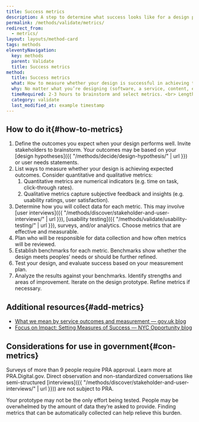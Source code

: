 ```yaml
---
title: Success metrics
description: A step to determine what success looks like for a design prototype by determining ideal outcomes and defining measurements indicating progress towards said outcomes.
permalink: /methods/validate/metrics/
redirect_from:
  - metrics/
layout: layouts/method-card
tags: methods
eleventyNavigation:
  key: methods
  parent: Validate
  title: Success metrics
method:
  title: Success metrics
  what: How to measure whether your design is successful in achieving the intended outcomes.
  why: No matter what you’re designing (software, a service, content, etc.), you need to define what your design should enable people to do and how you’ll measure whether it performs well.  
  timeRequired: 2-3 hours to brainstorm and select metrics. <br> Length of prototype run to collect data.
  category: validate
  last_modified_at: example timestamp
---
```


## How to do it{#how-to-metrics}

1. Define the outcomes you expect when your design performs well. Invite stakeholders to brainstorm. Your outcomes may be based on your [design hypotheses]({{ "/methods/decide/design-hypothesis/" | url }}) or user needs statements.
1. List ways to measure whether your design is achieving expected outcomes. Consider quantitative and qualitative metrics:
    1. Quantitative metrics are numerical indicators (e.g. time on task, click-through rates). 
    1. Qualitative metrics capture subjective feedback and insights (e.g. usability ratings, user satisfaction).
1. Determine how you will collect data for each metric. This may involve [user interviews]({{ "/methods/discover/stakeholder-and-user-interviews/" | url }}), [usability testing]({{ "/methods/validate/usability-testing/" | url }}), surveys, and/or analytics. Choose metrics that are effective and measurable. 
1. Plan who will be responsible for data collection and how often metrics will be reviewed.
1. Establish benchmarks for each metric. Benchmarks show whether the design meets peoples’ needs or should be further refined.
1. Test your design, and evaluate success based on your measurement plan.
1. Analyze the results against your benchmarks. Identify strengths and areas of improvement. Iterate on the design prototype. Refine metrics if necessary.

<section class="method--section method--section--18f-example" markdown="1" >

## Additional resources{#add-metrics}

- [What we mean by service outcomes and measurement — gov.uk blog](https://hodigital.blog.gov.uk/2017/08/04/what-we-mean-by-service-outcomes-and-measurement/)
- [Focus on Impact: Setting Measures of Success — NYC Opportunity blog](https://civicservicedesign.com/focus-on-impact-setting-measures-of-success-76dd207dbaf0)

</section>

<section class="method--section method--section--government-considerations" markdown="1" >

## Considerations for use in government{#con-metrics}

Surveys of more than 9 people require PRA approval. Learn more at PRA.Digital.gov. Direct observation and non-standardized conversations like semi-structured [interviews]({{ "/methods/discover/stakeholder-and-user-interviews/" | url }})) are not subject to PRA.

Your prototype may not be the only effort being tested. People may be overwhelmed by the amount of data they’re asked to provide. Finding metrics that can be automatically collected can help relieve this burden.

</section>

